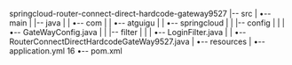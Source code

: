 springcloud-router-connect-direct-hardcode-gateway9527
|-- src
|   •-- main
|       |-- java
|       |   •-- com
|       |       •-- atguigu
|       |           •-- springcloud
|       |               |-- config
|       |               |   •-- GateWayConfig.java
|       |               |-- filter
|       |               |   •-- LoginFilter.java
|       |               •-- RouterConnectDirectHardcodeGateWay9527.java
|       •-- resources
|           •-- application.yml
16
•-- pom.xml

